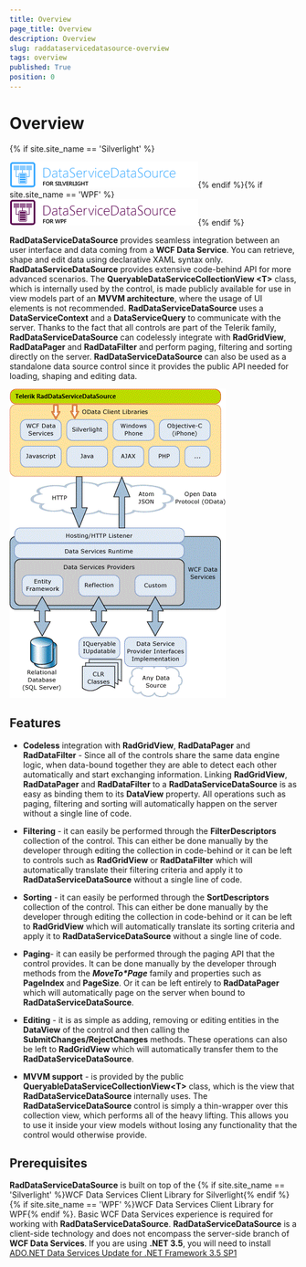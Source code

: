 ```yaml
---
title: Overview
page_title: Overview
description: Overview
slug: raddataservicedatasource-overview
tags: overview
published: True
position: 0
---
```


# Overview



{% if site.site_name == 'Silverlight' %}

![Rad Data Service Data Source SL](images/RadDataServiceDataSource_SL.png){% endif %}{% if site.site_name == 'WPF' %}
 ![Rad Data Service Data Source WPF](images/RadDataServiceDataSource_WPF.png){% endif %}

__RadDataServiceDataSource__ provides seamless integration between an user interface and data coming from a __WCF Data Service__. You can retrieve, shape and edit data using declarative XAML syntax only. __RadDataServiceDataSource__ provides extensive code-behind API for more advanced scenarios. The __QueryableDataServiceCollectionView &lt;T&gt;__ class, which is internally used by the control, is made publicly available for use in view models part of an __MVVM architecture__, where the usage of UI elements is not recommended. 
__RadDataServiceDataSource__ uses a __DataServiceContext__ and a __DataServiceQuery__ to communicate with the server. Thanks to the fact that all controls are part of the Telerik family, __RadDataServiceDataSource__ can codelessly integrate with __RadGridView__, __RadDataPager__ and __RadDataFilter__ and perform paging, filtering and sorting directly on the server. __RadDataServiceDataSource__ can also be used as a standalone data source control since it provides the public API needed for loading, shaping and editing data.

 ![](images/RadDataServiceDataSource_Overview.gif)





## Features

* __Codeless__ integration with __RadGridView__, __RadDataPager__ and __RadDataFilter__ - Since all of the controls share the same data engine logic, when data-bound together they are able to detect each other automatically and start exchanging information. Linking __RadGridView__, __RadDataPager__ and __RadDataFilter__ to a __RadDataServiceDataSource__ is as easy as binding them to its __DataView__ property. All operations such as paging, filtering and sorting will automatically happen on the server without a single line of code.

* __Filtering__ - it can easily be performed through the __FilterDescriptors__ collection of the control. This can either be done manually by the developer through editing the collection in code-behind or it can be left to controls such as __RadGridView__ or __RadDataFilter__ which will automatically translate their filtering criteria and apply it to __RadDataServiceDataSource__ without a single line of code.

* __Sorting__ - it can easily be performed through the __SortDescriptors__
   collection of the control. This can either be done manually by the developer through editing the collection in code-behind or it can be left to __RadGridView__ which will automatically translate its sorting criteria and apply it to __RadDataServiceDataSource__ without a single line of code.

* __Paging__- it can easily be performed through the paging API that the control provides. It can be done manually by the developer through methods from the ___MoveTo*Page___ family and properties such as __PageIndex__ and __PageSize__. Or it can be left entirely to __RadDataPager__ which will automatically page on the server when bound to __RadDataServiceDataSource__.

* __Editing__ - it is as simple as adding, removing or editing entities in the __DataView__ of the control and then calling the __SubmitChanges/RejectChanges__ methods. These operations can also be left to __RadGridView__ which will automatically transfer them to the __RadDataServiceDataSource__.

* __MVVM support__ - is provided by the public __QueryableDataServiceCollectionView&lt;T&gt;__ class, which is the view that __RadDataServiceDataSource__ internally uses. The __RadDataServiceDataSource__ control is simply a thin-wrapper over this collection view, which performs all of the heavy lifting. This allows you to use it inside your view models without losing any functionality that the control would otherwise provide.



## Prerequisites

__RadDataServiceDataSource__ is built on top of the {% if site.site_name == 'Silverlight' %}WCF Data Services Client Library for Silverlight{% endif %}{% if site.site_name == 'WPF' %}WCF Data Services Client Library for WPF{% endif %}. Basic WCF Data Services experience is required for working with __RadDataServiceDataSource__. 
__RadDataServiceDataSource__ is a client-side technology and does not encompass the server-side branch of __WCF Data Services__.
If you are using __.NET 3.5__, you will need to install [ADO.NET Data Services Update for .NET Framework 3.5 SP1](http://www.microsoft.com/download/en/details.aspx?displaylang=en&id=2343)
